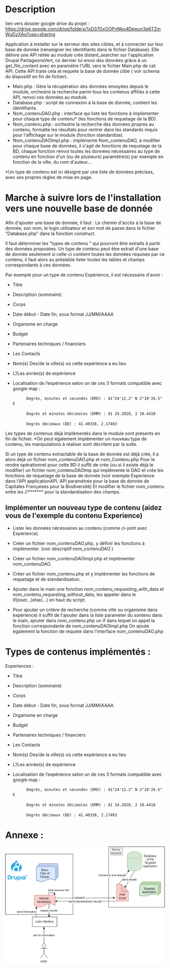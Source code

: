 
Description
==

lien vers dossier google drive du projet : https://drive.google.com/drive/folders/1xD37GxOOPnNko4Dewun3q6TZmWuDzXAg?usp=sharing

Application à installer sur le serveur des sites cibles, et à connecter sur leur base de donnée (renseigner les identifiants dans le fichier Database).
Elle délivre une API reliée au module crée distant_searcher sur l'application Drupal PartageonsVert, ce dernier lui envoi des données grâce à un get_file_content avec en paramètre l'URL vers le fichier Main.php de cet API. Cette API traite cela et requete la base de donnée cible ( voir schema du dispositif en fin de fichier).

- Main.php : Gère la récupération des données envoyées depuis le module, orchestre la recherche parmi tous les contenus affiliés à cette API, renvoi ces données au module.
- Database.php : script de connexion à la base de donnée, contient les identifiants.
- Nom_contenuDAO.php : interface qui liste les fonctions à implémenter pour chaque type de contenu* (les fonctions de requetage de la BD).
- Nom_contenu.php : orchestre la recherche des données propres au contenu, formatte les résultats pour rentrer dans les standards requis pour l'affichage sur le module (fonction standardize).
- Nom_contenuDAOImpl.php : implémente Nom_contenuDAO, à modifier pour chaque base de données, il s'agit de fonctions de requetage de la BD, chaque fonction renvoi toutes les données nécessaires au type de contenu en fonction d'un (ou de plusieurs) paramètre(s) par exemple en fonction de la ville, du nom d'auteur...

*Un type de contenu est ici désigné par une liste de données précises, avec ses propres règles de mise en page.

Marche à suivre lors de l'installation vers une nouvelle base de donnée
==
 
Afin d'ajouter une base de donnée, il faut : 
Le chemin d'accès à la base de donnée, son nom, le login utilisateur et son mot de passe dans le fichier "Database.php" dans la fonction construct.

Il faut déterminer les "types de contenu " qui pourront être extraits à partir des données proposées. 
Un type de contenu peut être extrait d'une base de donnée seulement si celle-ci contient toutes les données requises par ce contenu, il faut alors au préalable lister toutes les tables et champs correspondants à ces données.

Par exemple pour un type de contenu Expérience, il est nécessaire d'avoir :
- Titre
- Description (sommaire)
- Corps 
- Date début - Date fin, sous format JJ/MM/AAAA
- Organisme en charge
- Budget
- Partenaires techniques / financiers
- Les Contacts
- Nom(s) Des/de la ville(s) où cette expérience a eu lieu 
- L’/Les année(s) de expérience 
- Localisation de l’expérience selon un de ces 3 formats compatible avec google map : 

            Degrés, minutes et secondes (DMS) : 41°24'12.2" N 2°10'26.5" E
           
            Degrés et minutes décimales (DMM) : 41 24.2028, 2 10.4418
           
            Degrés décimaux (DD) : 41.40338, 2.17403
           

Les types de contenus déjà implémentés dans le module sont présents en fin de fichier.
*On peut également implémenter un nouveau type de contenu, les manipulations à réaliser sont décritent par la suite.
 
Si un type de contenu extractable de la base de donnée est déjà crée, il a alors déjà un fichier nom_contenuDAO.php et nom_Contenu.php
Pour le rendre opérationnel pour cette BD il suffit de crée (ou si il existe déjà le modifier) un fichier nom_contenuDAOImp qui implémente le DAO et crée les fonctions de requetage de la base de donnée (voir exemple Experience dans l'API applicationAPI, API paramétrée pour la base de donnée de Capitales Françaises pour la Biodiversité)
Et modifier le fichier nom_contenu entre les //******* pour la standardisation des champs.

Implémenter un nouveau type de contenu (aidez vous de l'exemple du contenu Experience)
--
- Lister les données nécessaires au contenu (comme ci-joint avec Expérience).
- Créer un fichier nom_contenuDAO.php, y définir les fonctions à implémenter. (voir descriptif nom_contenuDAO )
- Créer un fichier nom_contenuDAOImpl.php et implémenter nom_contenuDAO.
- Créer un fichier nom_contenu.php et y implémenter les fonctions de requetage et de standardisation.
- Ajouter dans le main une fonction nom_contenu_requesting_with_data et nom_contenu_requesting_without_data, les appeler dans le if(isset...)else(...) en haut du script. 
 
- Pour ajouter un critère de recherche (comme ville ou organisme dans expérience) il suffit de l'ajouter dans la liste parameter du sontenu dans le main, ajouter dans nom_contenu.php un if dans lequel on appel la fonction correspondante de nom_contenuDAOImpl.php
On ajoute également la fonction de requete dans l'interface nom_contenuDAO.php

Types de contenus implémentés :
==

Experiences :

- Titre
- Description (sommaire)
- Corps 
- Date début - Date fin, sous format JJ/MM/AAAA
- Organisme en charge
- Budget
- Partenaires techniques / financiers
- Les Contacts
- Nom(s) Des/de la ville(s) où cette expérience a eu lieu 
- L’/Les année(s) de expérience 
- Localisation de l’expérience selon un de ces 3 formats compatible avec google map : 

            Degrés, minutes et secondes (DMS) : 41°24'12.2" N 2°10'26.5" E
           
            Degrés et minutes décimales (DMM) : 41 24.2028, 2 10.4418
           
            Degrés décimaux (DD) : 41.40338, 2.17403

Annexe : 
==
![alt text](https://github.com/louLabo/applicationAPI/blob/master/Schema%20du%20dispositif.png)
